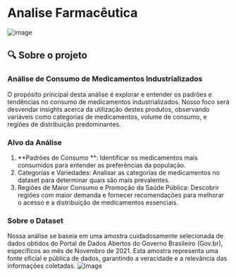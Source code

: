 # Analise Farmacêutica
![image](https://github.com/danielreinaux/DataAnalytics/assets/91274263/efd37374-d100-4aab-949e-97b577842a89)

## 🔍 Sobre o projeto
### Análise de Consumo de Medicamentos Industrializados
O propósito principal desta análise é explorar e entender os padrões e tendências no consumo de medicamentos industrializados. Nosso foco será desvendar insights acerca da utilização destes produtos, observando variáveis como categorias de medicamentos, volume de consumo, e regiões de distribuição predominantes.

### Alvo da Análise
1. **Padrões de Consumo **: Identificar os medicamentos mais consumidos para entender as preferências da população.
2. Categorias e Variedades: Analisar as categorias de medicamentos no dataset para determinar quais são mais prevalentes.
3. Regiões de Maior Consumo e Promoção da Saúde Pública: Descobrir regiões com maior demanda e fornecer recomendações para melhorar o acesso e a distribuição de medicamentos essenciais.

### Sobre o Dataset 
Nossa análise se baseia em uma amostra cuidadosamente selecionada de dados obtidos do Portal de Dados Abertos do Governo Brasileiro (Gov.br), específicos ao mês de Novembro de 2021. Esta amostra representa uma fonte oficial e pública de dados, garantindo a veracidade e a relevância das informações coletadas.
![image](https://github.com/danielreinaux/DataAnalytics/assets/91274263/394553cb-e84a-42a0-9ff5-92d4eec7bb92)
